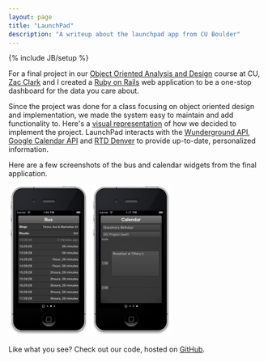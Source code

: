 ```yaml
---
layout: page
title: "LaunchPad"
description: "A writeup about the launchpad app from CU Boulder"
---
```

{% include JB/setup %}

For a final project in our [Object Oriented Analysis and Design](http://www.cs.colorado.edu/~kena/classes/5448/s11/) course at CU, [Zac Clark](http://www.zacclark.com) and I created a [Ruby on Rails](http://rubyonrails.org/) web application to be a one-stop dashboard for the data you care about.

Since the project was done for a class focusing on object oriented design and implementation, we made the system easy to maintain and add functionality to. Here's a [visual representation](/assets/attachments/pages/portfolio/LaunchpadClassDiagram.pdf) of how we decided to implement the project. LaunchPad interacts with the [Wunderground API](http://wiki.wunderground.com/index.php/API_-_XML), [Google Calendar API](http://code.google.com/apis/calendar/) and [RTD Denver](http://www.rtd-denver.com) to provide up-to-date, personalized information.

Here are a few screenshots of the bus and calendar widgets from the final application.

<div class='center'>
	<img src='/assets/images/pages/portfolio/LaunchpadBus.png' alt="LaunchpadBus" />
	<img src='/assets/images/pages/portfolio/LaunchpadCalendar.png' alt="LaunchpadCalendar" />
</div>

Like what you see? Check out our code, hosted on [GitHub](https://github.com/spyyddir/launchpad).